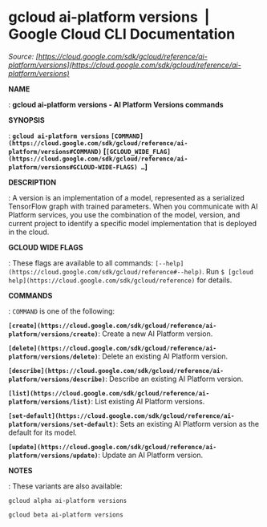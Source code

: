 # gcloud ai-platform versions  |  Google Cloud CLI Documentation

*Source: [https://cloud.google.com/sdk/gcloud/reference/ai-platform/versions](https://cloud.google.com/sdk/gcloud/reference/ai-platform/versions)*

**NAME**

: **gcloud ai-platform versions - AI Platform Versions commands**

**SYNOPSIS**

: **`gcloud ai-platform versions` `[COMMAND](https://cloud.google.com/sdk/gcloud/reference/ai-platform/versions#COMMAND)` [`[GCLOUD_WIDE_FLAG](https://cloud.google.com/sdk/gcloud/reference/ai-platform/versions#GCLOUD-WIDE-FLAGS) …`]**

**DESCRIPTION**

: A version is an implementation of a model, represented as a serialized
TensorFlow graph with trained parameters.
When you communicate with AI Platform services, you use the combination of the
model, version, and current project to identify a specific model implementation
that is deployed in the cloud.

**GCLOUD WIDE FLAGS**

: These flags are available to all commands: `[--help](https://cloud.google.com/sdk/gcloud/reference#--help)`.
Run `$ [gcloud help](https://cloud.google.com/sdk/gcloud/reference)` for details.

**COMMANDS**

: ``COMMAND`` is one of the following:

**`[create](https://cloud.google.com/sdk/gcloud/reference/ai-platform/versions/create)`**:
Create a new AI Platform version.

**`[delete](https://cloud.google.com/sdk/gcloud/reference/ai-platform/versions/delete)`**:
Delete an existing AI Platform version.

**`[describe](https://cloud.google.com/sdk/gcloud/reference/ai-platform/versions/describe)`**:
Describe an existing AI Platform version.

**`[list](https://cloud.google.com/sdk/gcloud/reference/ai-platform/versions/list)`**:
List existing AI Platform versions.

**`[set-default](https://cloud.google.com/sdk/gcloud/reference/ai-platform/versions/set-default)`**:
Sets an existing AI Platform version as the default for its model.

**`[update](https://cloud.google.com/sdk/gcloud/reference/ai-platform/versions/update)`**:
Update an AI Platform version.

**NOTES**

: These variants are also available:

```
gcloud alpha ai-platform versions
```

```
gcloud beta ai-platform versions
```